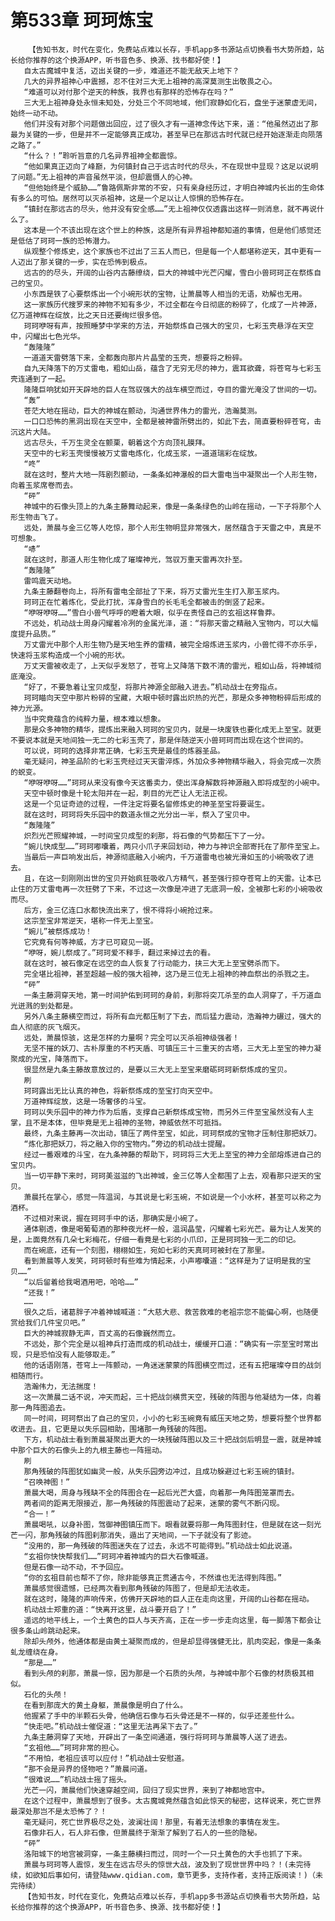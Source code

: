 # 第533章 珂珂炼宝
        【告知书友，时代在变化，免费站点难以长存，手机app多书源站点切换看书大势所趋，站长给你推荐的这个换源APP，听书音色多、换源、找书都好使！】
       自太古魔城中复活，迈出关键的一步，难道还不能无敌天上地下？
       几大的异界祖神心中震撼，忍不住对三大无上祖神的高深莫测生出敬畏之心。
       “难道可以对付那个逆天的种族，我界也有那样的恐怖存在吗？”
       三大无上祖神身处永恒未知处，分处三个不同地域，他们寂静如化石，盘坐于迷蒙虚无间，始终一动不动。
       他们并没有对那个问题做出回应，过了很久才有一道神念传达下来，道：“他虽然迈出了那最为关键的一步，但是并不一定能够真正成功，甚至早已在那远古时代就已经开始逐渐走向陨落之路了。”
       “什么？！”聆听旨意的几名异界祖神全都震惊。
       “他如果真正迈向了峰巅，为何镇封自己于远古时代的尽头，不在现世中显现？这足以说明了问题。”无上祖神的声音虽然平淡，但却震慑人的心神。
       “但他始终是个威胁……”鲁路佩斯非常的不安，只有亲身经历过，才明白神城内长出的生命体有多么的可怕。居然可以灭杀祖神，这是一个足以让人惊惧的恐怖存在。
       “镇封在那远古的尽头，他并没有安全感……”无上祖神仅仅透露出这样一则消息，就不再说什么了。
       这本是一个不该出现在这个世上的种族，这是所有异界祖神都知道的事情，但是他们感觉还是低估了珂珂一族的恐怖潜力。
       纵观整个修炼史，这个家族也不过出了三五人而已，但是每一个人都堪称逆天，其中更有一人迈出了那关键的一步，实在恐怖到极点。
       远古的的尽头，开阔的山谷内古藤缭绕，巨大的神城中光芒闪耀，雪白小兽珂珂正在祭炼自己的宝贝。
       小东西是铁了心要祭炼出一个小碗形状的宝物，让萧晨等人相当的无语，劝解也无用。
       这一家族历代搜罗来的神物不知有多少，不过全都在今日彻底的粉碎了，化成了一片神源，亿万道神辉在绽放，比之天日还要绚烂很多倍。
       珂珂咿呀有声，按照睡梦中学来的方法，开始祭炼自己强大的宝贝，七彩玉壳悬浮在天空中，闪耀出七色光华。
       “轰隆隆”
       一道道天雷劈落下来，全都轰向那片片晶莹的玉壳，想要将之粉碎。
       自九天降落下的万丈雷电，粗如山岳，蕴含了无穷无尽的神力，震耳欲聋，将苍穹与七彩玉壳连通到了一起。
       隆隆巨响犹如开天辟地的巨人在驾驭强大的战车横空而过，夺目的雷光淹没了世间的一切。
       “轰”
       苍茫大地在摇动，巨大的神城在颤动，沟通世界伟力的雷光，浩瀚莫测。
       一口口恐怖的黑洞出现在天空中，全都是被神雷所劈出的，如此下去，简直要粉碎苍穹，击沉这片大陆。
       远古尽头，千万生灵全在颤栗，朝着这个方向顶礼膜拜。
       天空中的七彩玉壳慢慢被万丈雷电炼化，化成玉浆，一道道瑞彩在绽放。
       “咚”
       就在这时，整片大地一阵剧烈颤动，一条条如神瀑般的巨大雷电当中凝聚出一个人形生物，向着玉浆席卷而去。
       “砰”
       神城中的石像头顶上的九条主藤舞动起来，像是一条条绿色的山岭在摇动，一下子将那个人形生物击飞了。
       远处，萧晨与金三亿等人吃惊，那个人形生物明显非常强大，居然蕴含于天雷之中，真是不可想象。
       “哧”
       就在这时，那道人形生物化成了璀璨神光，驾驭万重天雷再次扑至。
       “轰隆隆”
       雷鸣震天动地。
       九条主藤翻卷向上，将所有雷电全部扯了下来，将万丈雷光生生打入那玉浆内。
       珂珂正在忙着炼化，受此打扰，浑身雪白的长毛毛全都被击的倒竖了起来。
       “咿呀咿呀……”雪白小兽气呼呼的瞪着大眼，似乎在责怪自己的玄祖这样鲁莽。
       不远处，机动战士周身闪耀着冷冽的金属光泽，道：“将那天雷之精融入宝物内，可以大幅度提升品质。”
       万丈雷光中那个人形生物乃是天地生养的雷精，被完全熔炼进玉浆内，小兽忙得不亦乐乎，快速将玉浆构造成一个小碗的形状。
       万丈天雷被收走了，上天似乎发怒了，苍穹上又降落下数不清的雷光，粗如山岳，将神城彻底淹没。
       “好了，不要急着让宝贝成型，将那片神源全部融入进去。”机动战士在旁指点。
       珂珂瞄向天空中那片粉碎的宝藏，大眼中顿时露出炽热的光芒，那是众多神物粉碎后形成的神力光源。
       当中究竟蕴含的纯粹力量，根本难以想象。
       那是众多神物的精华，提炼出来融入珂珂的宝贝内，就是一块废铁也要化成无上至宝。就更不要说本就是天地间独一无二的七彩玉壳了，那是伴随逆天小兽珂珂而出现在这个世间的。
       可以说，珂珂的选择非常正确，七彩玉壳是最佳的炼器圣品。
       毫无疑问，神圣品阶的七彩玉壳经过天天雷淬炼，外加众多神物精华融入，将会完成一次质的蜕变。
       “咿呀咿呀……”珂珂从来没有像今天这番卖力，使出浑身解数将神源融入即将成型的小碗中。
       天空中顿时像是十轮太阳并在一起，刺目的光芒让人无法正视。
       这是一个见证奇迹的过程，一件注定将要名留修炼史的神圣至宝将要诞生。
       就在这时，珂珂将失乐园中的数道永恒之光分出一半，祭入了宝贝中。
       “轰隆隆”
       炽烈光芒照耀神城，一时间宝贝成型的刹那，将石像的气势都压下了一分。
       “婉儿快成型……”珂珂嘟囔着，两只小爪子来回划动，神力与神识全部寄托在了那件至宝上。
       当最后一声巨响发出后，神源彻底融入小碗内，千万道雷电也被光滑如玉的小碗吸收了进去。
       且，在这一刻刚刚出世的宝贝开始疯狂吸收八方精气，甚至强行掠夺苍穹上的天雷。让本已止住的万丈雷电再一次狂劈了下来，不过这一次像是冲进了无底洞一般，全被那七彩的小碗吸收而尽。
       后方，金三亿连口水都快流出来了，恨不得将小碗抢过来。
       这宗至宝非常逆天，堪称一件无上至宝。
       “婉儿”被祭炼成功！
       它究竟有何等神威，方才已可窥见一斑。
       “咿呀，婉儿祭成了。”珂珂爱不释手，翻过来掉过去的看。
       就在这时，被石像定在远空的血人恢复了行动能力，挟三大无上至宝劈杀而下。
       完全堪比祖神，甚至超越一般的强大祖神，这乃是三位无上祖神的神血祭出的杀戮之主。
       “砰”
       一条主藤洞穿天地，第一时间护佑到珂珂的身前，刹那将突兀杀至的血人洞穿了，千万道血光迸溅的到处都是。
       另外八条主藤横空而过，将所有血光都压制了下去，而后猛力震动，浩瀚神力碾过，强大的血人彻底的灰飞烟灭。
       远处，萧晨惊骇，这是怎样的力量啊？完全可以灭杀祖神级强者！
       无坚不摧的妖刀、古朴厚重的不朽天盾、可镇压三十三重天的古塔，三大无上至宝的神力凝聚成的光宝，降落而下。
       很显然是九条主藤故意放过的，是要以三大无上至宝来磨砺珂珂新祭炼成的宝贝。
       刷
       珂珂露出无比认真的神色，将新祭炼成的至宝打向天空中。
       万道神辉绽放，这是一场奢侈的斗宝。
       珂珂以失乐园中的神力作为后盾，支撑自己新祭炼成宝物，而另外三件至宝虽然没有人主掌，且不是本体，但毕竟是无上祖神的圣物，神威依然不可抵挡。
       最终，九条主藤再一次出动，镇压了两件至宝，如此，珂珂祭成的宝物才压制住那把妖刀。
       “炼化那把妖刀，将之融入你的宝物内。”旁边的机动战士提醒。
       经过一番艰难的斗宝，在九条神藤的帮助下，珂珂将三大无上至宝的神力全部熔炼进自己的宝贝内。
       当一切平静下来时，珂珂美滋滋的飞出神城，金三亿等人全都围了上去，观看那只逆天的宝贝。
       萧晨托在掌心，感觉一阵温润，与其说是七彩玉碗，不如说是一个小水杯，甚至可以称之为酒杯。
       不过相对来说，握在珂珂手中的话，那确实是小碗了。
       通体剔透，像是喝葡萄酒的那种夜光杯一般，温润晶莹，闪耀着七彩光芒。最为让人发笑的是，上面竟然有几朵七彩梅花，仔细一看竟是七彩的小爪印，正是珂珂独一无二的印记。
       而在碗底，还有一个刻图，栩栩如生，宛如七彩的天真珂珂被封在了那里。
       看到萧晨等人发笑，珂珂顿时有些难为情起来，小声嘟囔道：“这样是为了证明是我的宝贝……”
       “以后留着给我喝酒用吧，哈哈……”
       “还我！”
       ……
       很久之后，诸葛胖子冲着神城喊道：“大慈大悲、救苦救难的老祖宗您不能偏心啊，也随便赏给我们几件宝贝吧。”
       巨大的神城寂静无声，百丈高的石像巍然而立。
       不远处，那个完全是以祖神兵打造而成的机动战士，缓缓开口道：“确实有一宗至宝时常出现，只是恐怕没有人能够取走。”
       他的话语刚落，苍穹上一阵颤动，一角迷迷蒙蒙的阵图横空而过，还有五把璀璨夺目的战剑相随而行。
       浩瀚伟力，无法揣度！
       这一次萧晨二话不说，冲天而起，三十把战剑横贯天空，残破的阵图与他凝结为一体，向着那一角阵图追去。
       同一时间，珂珂祭出了自己的宝贝，小小的七彩玉碗竟有威压天地之势，想要将整个世界都收进去。且，它更是以失乐园相助，围堵那一角残破的阵图。
       下方，机动战士看到萧晨凝聚出更大的一块残破阵图以及三十把战剑后明显一震，就是神城中那个巨大的石像头上的九根主藤也一阵摇动。
       刷
       那角残破的阵图犹如幽灵一般，从失乐园旁边冲过，且成功躲避过七彩玉碗的镇封。
       “召唤神图！”
       萧晨大喝，周身与残缺不全的阵图合在一起后光芒大盛，向着那一角阵图笼罩而去。
       两者间的距离无限接近，那一角残破的阵图震动了起来，迷蒙的雾气不断闪现。
       “合一！”
       萧晨喝吼，以身补图，驾御神图镇压而下。眼看就要将那一角阵图封住，但是就在这一刻光芒一闪，那角残破的阵图刹那消失，遁出了天地间，一下子就没有了影迹。
       “没用的，那一角残破的阵图迷失在了过去，永远不可能得到。”机动战士如此说道。
       “玄祖你快快帮我们……”珂珂冲着神城内的巨大石像喊道。
       但是石像一动不动，不予回应。
       “你的玄祖目前也帮不了你，除非能够真正贯通古今，不然谁也无法得到阵图。”
       萧晨感觉很遗憾，已经两次看到那角残破的阵图了，但是却无法收走。
       就在这时，隆隆的声响传来，仿佛开天辟地的巨人正在走向这里，开阔的山谷都在摇动。
       机动战士郑重的道：“快离开这里，战斗要开启了！”
       遥远的地平线上，一个土黄色的巨人与天齐高，正在一步一步走向这里，每一脚落下都会让很多条山岭跳动起来。
       除却头颅外，他通体都是由黄土凝聚而成的，但是却显得强健无比，肌肉突起，像是一条条虬龙缠绕在身。
       “那是……”
       看到头颅的刹那，萧晨一惊，因为那是一个石质的头颅，与神城中那个石像的材质极其相似。
       石化的头颅！
       在看到那庞大的黄土身躯，萧晨像是明白了什么。
       他握紧了手中的半颗石头骨，他确信石像与石头骨还是不一样的，似乎还差些什么。
       “快走吧。”机动战士催促道：“这里无法再呆下去了。”
       九条主藤洞穿了天地，开辟出了一条空间通道，强行将珂珂与萧晨等人送了进去。
       “玄祖他……”珂珂非常的担心。
       “不用怕，老祖应该可以应付！”机动战士安慰道。
       “那不会是异界的怪物吧？”萧晨问道。
       “很难说……”机动战士摇了摇头。
       光芒一闪，萧晨他们快速穿越空间，回归了现实世界，来到了神都地宫中。
       在这个过程中，萧晨想到了很多。太古魔城竟然蕴含如此惊天的秘密，这样说来，死亡世界最深处那岂不是太恐怖了？！
       毫无疑问，死亡世界极尽之处，波澜壮阔！那里，有着无法想象的事情在发生。
       石像非石人，石人非石像，但萧晨终于渐渐了解到了石人的一些的隐秘。
       “砰”
       洛阳城下的地宫被洞穿，一条主藤横扫而过，同时一个一只土黄色的大手也抓了下来。
       萧晨与珂珂等人震惊，发生在远古尽头的惊世大战，波及到了现世世界中吗？！(未完待续，如欲知后事如何，请登陆www.qidian.com，章节更多，支持作者，支持正版阅读！)（未完待续）
       【告知书友，时代在变化，免费站点难以长存，手机app多书源站点切换看书大势所趋，站长给你推荐的这个换源APP，听书音色多、换源、找书都好使！】
